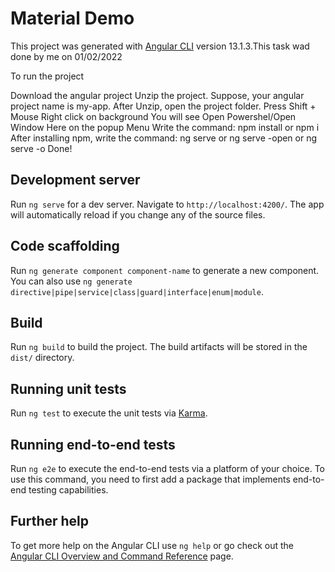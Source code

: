 # Material Demo

This project was generated with [Angular CLI](https://github.com/angular/angular-cli) version 13.1.3.This task wad done by me on 01/02/2022

To run the project

Download the angular project
Unzip the project. Suppose, your angular project name is my-app.
After Unzip, open the project folder.
Press Shift + Mouse Right click on background
You will see Open Powershel/Open Window Here on the popup Menu
Write the command: npm install or npm i
After installing npm, write the command: ng serve or ng serve -open or ng serve -o
Done!


## Development server

Run `ng serve` for a dev server. Navigate to `http://localhost:4200/`. The app will automatically reload if you change any of the source files.

## Code scaffolding

Run `ng generate component component-name` to generate a new component. You can also use `ng generate directive|pipe|service|class|guard|interface|enum|module`.

## Build

Run `ng build` to build the project. The build artifacts will be stored in the `dist/` directory.

## Running unit tests

Run `ng test` to execute the unit tests via [Karma](https://karma-runner.github.io).

## Running end-to-end tests

Run `ng e2e` to execute the end-to-end tests via a platform of your choice. To use this command, you need to first add a package that implements end-to-end testing capabilities.

## Further help

To get more help on the Angular CLI use `ng help` or go check out the [Angular CLI Overview and Command Reference](https://angular.io/cli) page.
